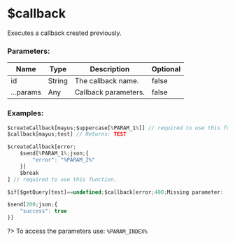 # $callback
Executes a callback created previously.

### Parameters:
| Name      | Type      | Description            | Optional |
| --------- | --------- | ---------------------- | -------- |
| id        | String    | The callback name.     | false    |
| ...params | Any       | Callback parameters.   | false    |

### Examples:
```js
$createCallback[mayus;$uppercase[%PARAM_1%]] // required to use this function.
$callback[mayus;test] // Returns: TEST
```

```js
$createCallback[error;
    $send[%PARAM_1%;json;{
        "error": "%PARAM_2%"
    }]
    $break
] // required to use this function.

$if[$getQuery[test]==undefined;$callback[error;400;Missing parameter: 'test']]

$send[200;json;{
    "success": true
}]
```

?> To access the parameters use: `%PARAM_INDEX%`
